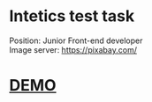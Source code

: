 # Intetics test task
Position: Junior Front-end developer </br>
Image server: https://pixabay.com/ </br>
<h1><a href = "fimacodit.github.io">DEMO</a></h1>
